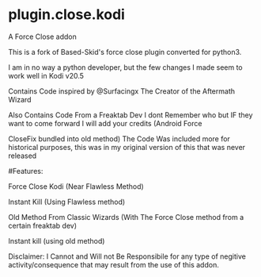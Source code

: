 # plugin.close.kodi
A Force Close addon 

This is a fork of Based-Skid's force close plugin converted for python3.

I am in no way a python developer, but the few changes I made seem to work well in Kodi v20.5


Contains Code inspired by @Surfacingx The Creator of the Aftermath Wizard

Also Contains Code From a Freaktab Dev I dont Remember who but IF they want to come forward I will add your credits (Android Force 

CloseFix bundled into old method) The Code Was included more for historical purposes, this was in my original version of this that was never released 

#Features:

Force Close Kodi (Near Flawless Method)

Instant Kill (Using Flawless method)

Old Method From Classic Wizards (With The Force Close method from a certain freaktab dev)

Instant kill (using old method)


Disclaimer: I Cannot and Will not Be Responsibile for any type of negitive activity/consequence that may result from the use of this addon.
